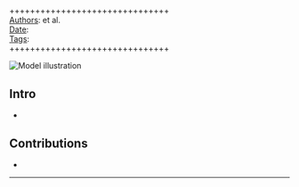 ##

+++++++++++++++++++++++++++++++  
<ins>Authors</ins>:  et al.  
<ins>Date</ins>:   
<ins>Tags</ins>:   
+++++++++++++++++++++++++++++++  

![Model illustration](images/)

## Intro

- 


## Contributions

- 

***

